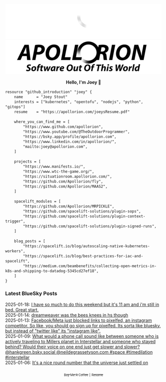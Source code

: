 ![Personal Website](https://raw.githubusercontent.com/Apollorion/apollorion/main/logos/new-large-white-transparent.png#gh-dark-mode-only)![Personal Website](https://raw.githubusercontent.com/Apollorion/apollorion/main/logos/new-large-black-transparent.png#gh-light-mode-only)

<p align="center">
    <b>Hello, I'm Joey 👋</b>
</p>

```hcl
resource "github_introduction" "joey" {
    name      = "Joey Stout"
    interests = ["kubernetes", "opentofu", "nodejs", "python", "gitops"]
    resume    = "https://apollorion.com/joeysResume.pdf"

    where_you_can_find_me = [
        "https://www.github.com/apollorion",
        "https://www.youtube.com/@TheOutdoorProgrammer",
        "https://bsky.app/profile/apollorion.com",
        "https://www.linkedin.com/in/apollorion/",
        "mailto:joey@apollorion.com",
    ]

    projects = [
        "https://www.manifests.io/",
        "https://www.wtc-the-game.org/",
        "https://situationroom.apollorion.com/",
        "https://github.com/Apollorion/fly",
        "https://github.com/Apollorion/MAAS2",
    ]

    spacelift_modules = [
        "https://github.com/Apollorion/MRPICKLE",
        "https://github.com/spacelift-solutions/plugin-sops",
        "https://github.com/spacelift-solutions/plugin-context-trigger",
        "https://github.com/spacelift-solutions/plugin-signed-runs",
    ]

    blog_posts = [
        "https://spacelift.io/blog/autoscaling-native-kubernetes-workers",
        "https://spacelift.io/blog/best-practices-for-iac-and-spacelift",
        "https://medium.com/beambenefits/collecting-open-metrics-in-k8s-and-shipping-to-datadog-5345cd27ef18",
    ]
}
```

### Latest BlueSky Posts
2025-01-18: [I have so much to do this weekend but it's 11 am and i'm still in bed. Great start. ](https://bsky.app/profile/apollorion.com/post/3lfzoyokuh226)  
2025-01-14: [dreamweaver was the bees knees in hs though ](https://bsky.app/profile/apollorion.com/post/3lfqdlety722v)  
2025-01-13: [Facebook/Meta just blocked links to pixelfed, an instagram competitor. So like, you should go sign up for pixelfed. Its sorta like bluesky, but instead of "twitter like" its "instagram like". ](https://bsky.app/profile/apollorion.com/post/3lfnulwydlc2i)  
2025-01-09: [What would a phone call sound like between someone who is actively traveling to Millers planet in Interstellar and someone who stayed behind? Would their voice on one end just get slower and slower? @hankgreen.bsky.social @neildegrassetyson.com #space #timedilation #interstellar ](https://bsky.app/profile/apollorion.com/post/3lfbl2qtiwc2t)  
2025-01-06: [It's a nice round number that the universe just settled on ](https://bsky.app/profile/apollorion.com/post/3lf27e6uojs2m)  


<p align="center">
    <a href="https://www.buymeacoffee.com/apollorion"><sub><sub>Buy Me A Coffee</sub></sub></a> <sub><sub>|</sub></sub> <a href="https://apollorion.com/joeysResume.pdf"><sub><sub>Resume</sub></sub></a>
</p>
